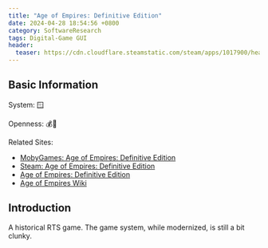 ```yaml
---
title: "Age of Empires: Definitive Edition"
date: 2024-04-28 18:54:56 +0800
category: SoftwareResearch
tags: Digital-Game GUI
header:
  teaser: https://cdn.cloudflare.steamstatic.com/steam/apps/1017900/header.jpg?t=1688053940
---
```


## Basic Information

System: 🪟

Openness: 💰📕

Related Sites:

* [MobyGames: Age of Empires: Definitive Edition](https://www.mobygames.com/game/106506/age-of-empires-definitive-edition/)
* [Steam: Age of Empires: Definitive Edition](https://store.steampowered.com/app/1017900/Age_of_Empires_Definitive_Edition/)
* [Age of Empires: Definitive Edition](https://www.ageofempires.com/games/aoe/)
* [Age of Empires Wiki](https://ageofempires.fandom.com/wiki/Age_of_Empires_Series_Wiki)

## Introduction

A historical RTS game. The game system, while modernized, is still a bit clunky.
